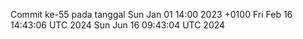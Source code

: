 Commit ke-55 pada tanggal Sun Jan 01 14:00 2023 +0100
Fri Feb 16 14:43:06 UTC 2024
Sun Jun 16 09:43:04 UTC 2024
